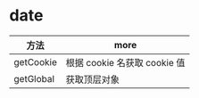 # date

| 方法      | more                         |
| --------- | ---------------------------- |
| getCookie | 根据 cookie 名获取 cookie 值 |
| getGlobal | 获取顶层对象                 |